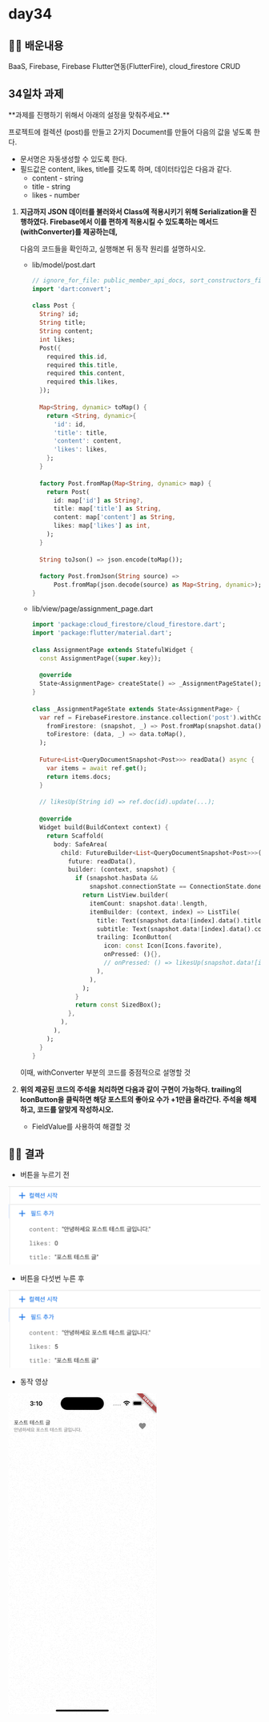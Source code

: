 # day34

## 🧑‍💻 배운내용 

BaaS, Firebase, Firebase Flutter연동(FlutterFire), cloud_firestore CRUD

## 34일차 과제

<aside>
 **과제를 진행하기 위해서 아래의 설정을 맞춰주세요.**

프로젝트에 컬렉션 (post)를 만들고 2가지 Document를 만들어 다음의 값을 넣도록 한다.



- 문서명은 자동생성할 수 있도록 한다.
- 필드값은 content, likes, title를 갖도록 하며, 데이터타입은 다음과 같다.
    - content - string
    - title - string
    - likes - number
</aside>

1. **지금까지 JSON 데이터를 불러와서 Class에 적용시키기 위해 Serialization을 진행하였다.
Firebase에서 이를 편하게 적용시킬 수 있도록하는 메서드 (withConverter)를 제공하는데,** 
    
    다음의 코드들을 확인하고, 실행해본 뒤 동작 원리를 설명하시오.
    
    - lib/model/post.dart
        
        ```dart
        // ignore_for_file: public_member_api_docs, sort_constructors_first
        import 'dart:convert';
        
        class Post {
          String? id;
          String title;
          String content;
          int likes;
          Post({
            required this.id,
            required this.title,
            required this.content,
            required this.likes,
          });
        
          Map<String, dynamic> toMap() {
            return <String, dynamic>{
              'id': id,
              'title': title,
              'content': content,
              'likes': likes,
            };
          }
        
          factory Post.fromMap(Map<String, dynamic> map) {
            return Post(
              id: map['id'] as String?,
              title: map['title'] as String,
              content: map['content'] as String,
              likes: map['likes'] as int,
            );
          }
        
          String toJson() => json.encode(toMap());
        
          factory Post.fromJson(String source) =>
              Post.fromMap(json.decode(source) as Map<String, dynamic>);
        }
        ```
        
    - lib/view/page/assignment_page.dart
        
        ```dart
        import 'package:cloud_firestore/cloud_firestore.dart';
        import 'package:flutter/material.dart';
        
        class AssignmentPage extends StatefulWidget {
          const AssignmentPage({super.key});
        
          @override
          State<AssignmentPage> createState() => _AssignmentPageState();
        }
        
        class _AssignmentPageState extends State<AssignmentPage> {
          var ref = FirebaseFirestore.instance.collection('post').withConverter(
            fromFirestore: (snapshot, _) => Post.fromMap(snapshot.data()!),
            toFirestore: (data, _) => data.toMap(),
          );
        
          Future<List<QueryDocumentSnapshot<Post>>> readData() async {
            var items = await ref.get();
            return items.docs;
          }
        
          // likesUp(String id) => ref.doc(id).update(...);
        
          @override
          Widget build(BuildContext context) {
            return Scaffold(
              body: SafeArea(
                child: FutureBuilder<List<QueryDocumentSnapshot<Post>>>(
                  future: readData(),
                  builder: (context, snapshot) {
                    if (snapshot.hasData &&
                        snapshot.connectionState == ConnectionState.done) {
                      return ListView.builder(
                        itemCount: snapshot.data!.length,
                        itemBuilder: (context, index) => ListTile(
                          title: Text(snapshot.data![index].data().title),
                          subtitle: Text(snapshot.data![index].data().content),
                          trailing: IconButton(
                            icon: const Icon(Icons.favorite),
                            onPressed: (){},
                            // onPressed: () => likesUp(snapshot.data![index].id),
                          ),
                        ),
                      );
                    }
                    return const SizedBox();
                  },
                ),
              ),
            );
          }
        }
        ```
        
    
    이때, withConverter 부분의 코드를 중점적으로 설명할 것
    
2. **위의 제공된 코드의 주석을 처리하면 다음과 같이 구현이 가능하다.
trailing의 IconButton을 클릭하면 해당 포스트의 좋아요 수가 +1만큼 올라간다.
주석을 해제하고, 코드를 알맞게 작성하시오.**
    
    
    - FieldValue를 사용하여 해결할 것

## 🧑‍💻 결과

- 버튼을 누르기 전


![Alt text](<스크린샷 2023-08-22 오전 3.10.10.png>)


- 버튼을 다섯번 누른 후


![Alt text](<스크린샷 2023-08-22 오전 3.09.01.png>)

- 동작 영상


![Alt text](<Simulator Screen Recording - iPhone 14 Pro Max - 2023-08-22 at 03.10.17.gif>)